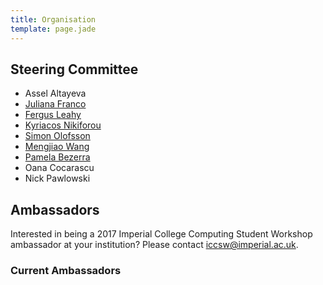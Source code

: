 ```yaml
---
title: Organisation
template: page.jade
---
```


## Steering Committee

* Assel Altayeva
* [Juliana Franco](https://www.doc.ic.ac.uk/~jvicent1/)
* [Fergus Leahy](http://fergusleahy.co.uk/)
* [Kyriacos Nikiforou](http://www.doc.ic.ac.uk/~kn910/)
* [Simon Olofsson](https://www.doc.ic.ac.uk/~so2015/)
* [Mengjiao Wang](https://ibug.doc.ic.ac.uk/people/mwang)
* [Pamela Bezerra](http://wp.doc.ic.ac.uk/aese/person/pamela/)
* Oana Cocarascu
* Nick Pawlowski

## Ambassadors

Interested in being a 2017 Imperial College Computing Student Workshop
ambassador at your institution? Please contact
[iccsw@imperial.ac.uk](mailto:iccsw@imperial.ac.uk).

### Current Ambassadors



<!-- ## Promotional Material
You can find the PDF versions of the promotional materials below.
* [Poster](promotionalM/poster.pdf)
* [Brochure](promotionalM/brochure.pdf)
* [Flyer](promotionalM/flyer.pdf) -->
